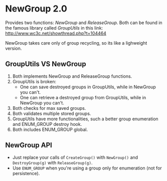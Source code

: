 # NewGroup 2.0

Provides two functions: _NewGroup_ and _ReleaseGroup_. Both can be found in the famous library called _GroupUtils_ in this link: http://www.wc3c.net/showthread.php?t=104464

NewGroup takes care only of group recycling, so its like a lighweight version. 

## GroupUtils VS NewGroup

1. Both implements NewGroup and ReleaseGroup functions.
2. GroupUtils is broken:
	- One can save destroyed groups in GroupUtils, while in NewGroup you can't.
	- One can retrieve a destroyed group from GroupUtils, while in NewGroup you can't.
3. Both checks for max saved groups.
4. Both validates multiple stored groups.
5. GroupUtils have more functionalities, such a better group enumeration and ENUM_GROUP destroy hook.
6. Both includes ENUM_GROUP global.

## NewGroup API

- Just replace your calls of ```CreateGroup()``` with ```NewGroup()``` and ```DestroyGroup(g)``` with ```ReleaseGroup(g)```.
- Use ```ENUM_GROUP``` when you're using a group only for enumeration (not for persistence).